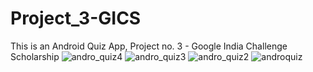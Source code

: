 # Project_3-GICS
This is an Android Quiz App, Project no. 3 - Google India Challenge Scholarship
![andro_quiz4](https://user-images.githubusercontent.com/34384226/42397506-d30a991c-8183-11e8-8a3a-f0fde092dd5e.png)
![andro_quiz3](https://user-images.githubusercontent.com/34384226/42397507-d3468c4c-8183-11e8-8f5f-78d01e306a72.png)
![andro_quiz2](https://user-images.githubusercontent.com/34384226/42397508-d382a5c4-8183-11e8-85e2-8b4990f6804e.png)
![androquiz](https://user-images.githubusercontent.com/34384226/42397509-d3ba4222-8183-11e8-9cbe-c611a084b0eb.png)


